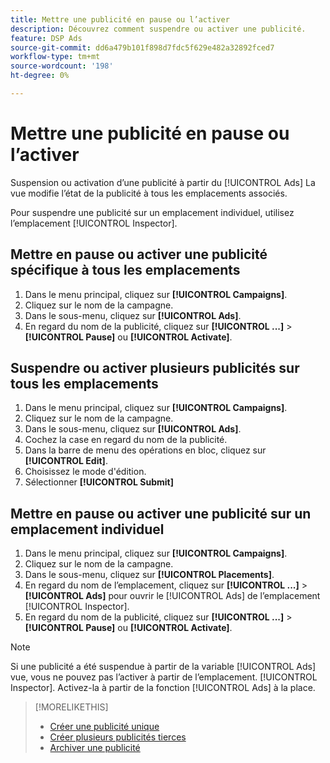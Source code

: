 ```yaml
---
title: Mettre une publicité en pause ou l’activer
description: Découvrez comment suspendre ou activer une publicité.
feature: DSP Ads
source-git-commit: dd6a479b101f898d7fdc5f629e482a32892fced7
workflow-type: tm+mt
source-wordcount: '198'
ht-degree: 0%

---
```


# Mettre une publicité en pause ou l’activer

Suspension ou activation d’une publicité à partir du [!UICONTROL Ads] La vue modifie l’état de la publicité à tous les emplacements associés.

Pour suspendre une publicité sur un emplacement individuel, utilisez l’emplacement [!UICONTROL Inspector].

## Mettre en pause ou activer une publicité spécifique à tous les emplacements

1. Dans le menu principal, cliquez sur **[!UICONTROL Campaigns]**.
1. Cliquez sur le nom de la campagne.
1. Dans le sous-menu, cliquez sur **[!UICONTROL Ads]**.
1. En regard du nom de la publicité, cliquez sur  **[!UICONTROL ...]** > **[!UICONTROL Pause]** ou **[!UICONTROL Activate]**.

## Suspendre ou activer plusieurs publicités sur tous les emplacements

1. Dans le menu principal, cliquez sur **[!UICONTROL Campaigns]**.
1. Cliquez sur le nom de la campagne.
1. Dans le sous-menu, cliquez sur **[!UICONTROL Ads]**.
1. Cochez la case en regard du nom de la publicité.
1. Dans la barre de menu des opérations en bloc, cliquez sur **[!UICONTROL Edit]**.
1. Choisissez le mode d&#39;édition.
1. Sélectionner **[!UICONTROL Submit]**

## Mettre en pause ou activer une publicité sur un emplacement individuel

1. Dans le menu principal, cliquez sur **[!UICONTROL Campaigns]**.
1. Cliquez sur le nom de la campagne.
1. Dans le sous-menu, cliquez sur **[!UICONTROL Placements]**.
1. En regard du nom de l’emplacement, cliquez sur  **[!UICONTROL ...]** > **[!UICONTROL Ads]** pour ouvrir le [!UICONTROL Ads] de l’emplacement [!UICONTROL Inspector].
1. En regard du nom de la publicité, cliquez sur  **[!UICONTROL ...]** > **[!UICONTROL Pause]** ou **[!UICONTROL Activate]**.

>[!NOTE]
>
>Si une publicité a été suspendue à partir de la variable [!UICONTROL Ads] vue, vous ne pouvez pas l’activer à partir de l’emplacement. [!UICONTROL Inspector]. Activez-la à partir de la fonction [!UICONTROL Ads] à la place.

>[!MORELIKETHIS]
>
>* [Créer une publicité unique](ad-create.md)
>* [Créer plusieurs publicités tierces](ad-create-multiple.md)
>* [Archiver une publicité](ad-archive-unarchive.md)

